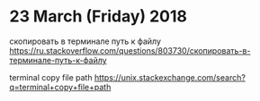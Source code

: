# 23 March (Friday) 2018


скопировать в терминале путь к файлу
https://ru.stackoverflow.com/questions/803730/скопировать-в-терминале-путь-к-файлу

terminal copy file path
https://unix.stackexchange.com/search?q=terminal+copy+file+path